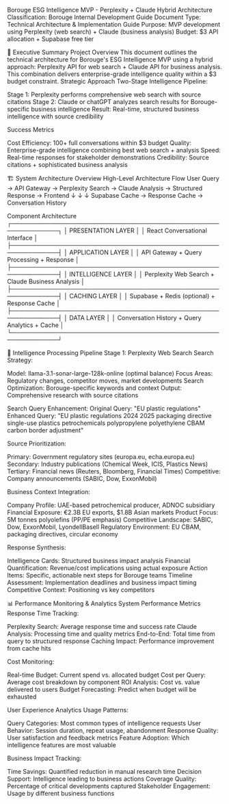 Borouge ESG Intelligence MVP - Perplexity + Claude Hybrid Architecture
Classification: Borouge Internal Development Guide
Document Type: Technical Architecture & Implementation Guide
Purpose: MVP development using Perplexity (web search) + Claude (business analysis)
Budget: $3 API allocation + Supabase free tier

🎯 Executive Summary
Project Overview
This document outlines the technical architecture for Borouge's ESG Intelligence MVP using a hybrid approach: Perplexity API for web search + Claude API for business analysis. This combination delivers enterprise-grade intelligence quality within a $3 budget constraint.
Strategic Approach
Two-Stage Intelligence Pipeline:

Stage 1: Perplexity performs comprehensive web search with source citations
Stage 2: Claude or chatGPT analyzes search results for Borouge-specific business intelligence
Result: Real-time, structured business intelligence with source credibility

Success Metrics

Cost Efficiency: 100+ full conversations within $3 budget
Quality: Enterprise-grade intelligence combining best web search + analysis
Speed: Real-time responses for stakeholder demonstrations
Credibility: Source citations + sophisticated business analysis

🏗️ System Architecture Overview
High-Level Architecture Flow
User Query → API Gateway → Perplexity Search → Claude Analysis → Structured Response → Frontend
                ↓                ↓                ↓
           Supabase Cache → Response Cache → Conversation History


Component Architecture
┌─────────────────────────────────────────────────────────────┐
│                    PRESENTATION LAYER                        │
│              React Conversational Interface                  │
├─────────────────────────────────────────────────────────────┤
│                    APPLICATION LAYER                         │
│         API Gateway + Query Processing + Response           │
├─────────────────────────────────────────────────────────────┤
│                     INTELLIGENCE LAYER                      │
│    Perplexity Web Search + Claude Business Analysis        │
├─────────────────────────────────────────────────────────────┤
│                      CACHING LAYER                          │
│        Supabase + Redis (optional) + Response Cache        │
├─────────────────────────────────────────────────────────────┤
│                       DATA LAYER                            │
│      Conversation History + Query Analytics + Cache        │
└─────────────────────────────────────────────────────────────┘


🔄 Intelligence Processing Pipeline
Stage 1: Perplexity Web Search
Search Strategy:

Model: llama-3.1-sonar-large-128k-online (optimal balance)
Focus Areas: Regulatory changes, competitor moves, market developments
Search Optimization: Borouge-specific keywords and context
Output: Comprehensive research with source citations

Search Query Enhancement:
Original Query: "EU plastic regulations"
Enhanced Query: "EU plastic regulations 2024 2025 packaging directive single-use plastics petrochemicals polypropylene polyethylene CBAM carbon border adjustment"

Source Prioritization:

Primary: Government regulatory sites (europa.eu, echa.europa.eu)
Secondary: Industry publications (Chemical Week, ICIS, Plastics News)
Tertiary: Financial news (Reuters, Bloomberg, Financial Times)
Competitive: Company announcements (SABIC, Dow, ExxonMobil)

Business Context Integration:

Company Profile: UAE-based petrochemical producer, ADNOC subsidiary
Financial Exposure: €2.3B EU exports, $1.8B Asian markets
Product Focus: 5M tonnes polyolefins (PP/PE emphasis)
Competitive Landscape: SABIC, Dow, ExxonMobil, LyondellBasell
Regulatory Environment: EU CBAM, packaging directives, circular economy

Response Synthesis:

Intelligence Cards: Structured business impact analysis
Financial Quantification: Revenue/cost implications using actual exposure
Action Items: Specific, actionable next steps for Borouge teams
Timeline Assessment: Implementation deadlines and business impact timing
Competitive Context: Positioning vs key competitors


📊 Performance Monitoring & Analytics
System Performance Metrics
Response Time Tracking:

Perplexity Search: Average response time and success rate
Claude Analysis: Processing time and quality metrics
End-to-End: Total time from query to structured response
Caching Impact: Performance improvement from cache hits

Cost Monitoring:

Real-time Budget: Current spend vs. allocated budget
Cost per Query: Average cost breakdown by component
ROI Analysis: Cost vs. value delivered to users
Budget Forecasting: Predict when budget will be exhausted

User Experience Analytics
Usage Patterns:

Query Categories: Most common types of intelligence requests
User Behavior: Session duration, repeat usage, abandonment
Response Quality: User satisfaction and feedback metrics
Feature Adoption: Which intelligence features are most valuable

Business Impact Tracking:

Time Savings: Quantified reduction in manual research time
Decision Support: Intelligence leading to business actions
Coverage Quality: Percentage of critical developments captured
Stakeholder Engagement: Usage by different business functions